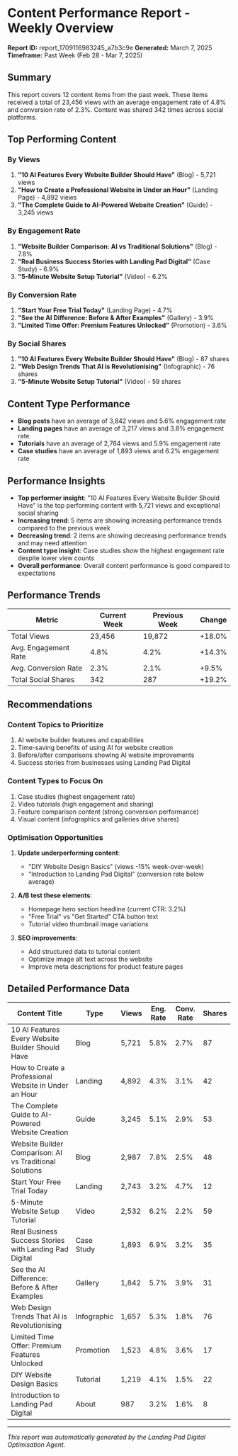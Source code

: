# Content Performance Report - Weekly Overview

**Report ID:** report_1709116983245_a7b3c9e
**Generated:** March 7, 2025
**Timeframe:** Past Week (Feb 28 - Mar 7, 2025)

## Summary

This report covers 12 content items from the past week. These items received a total of 23,456 views with an average engagement rate of 4.8% and conversion rate of 2.3%. Content was shared 342 times across social platforms.

## Top Performing Content

### By Views

1. **"10 AI Features Every Website Builder Should Have"** (Blog) - 5,721 views
2. **"How to Create a Professional Website in Under an Hour"** (Landing Page) - 4,892 views
3. **"The Complete Guide to AI-Powered Website Creation"** (Guide) - 3,245 views

### By Engagement Rate

1. **"Website Builder Comparison: AI vs Traditional Solutions"** (Blog) - 7.8%
2. **"Real Business Success Stories with Landing Pad Digital"** (Case Study) - 6.9%
3. **"5-Minute Website Setup Tutorial"** (Video) - 6.2%

### By Conversion Rate

1. **"Start Your Free Trial Today"** (Landing Page) - 4.7%
2. **"See the AI Difference: Before & After Examples"** (Gallery) - 3.9%
3. **"Limited Time Offer: Premium Features Unlocked"** (Promotion) - 3.6%

### By Social Shares

1. **"10 AI Features Every Website Builder Should Have"** (Blog) - 87 shares
2. **"Web Design Trends That AI is Revolutionising"** (Infographic) - 76 shares
3. **"5-Minute Website Setup Tutorial"** (Video) - 59 shares

## Content Type Performance

- **Blog posts** have an average of 3,842 views and 5.6% engagement rate
- **Landing pages** have an average of 3,217 views and 3.8% engagement rate
- **Tutorials** have an average of 2,764 views and 5.9% engagement rate
- **Case studies** have an average of 1,893 views and 6.2% engagement rate

## Performance Insights

- **Top performer insight**: "10 AI Features Every Website Builder Should Have" is the top performing content with 5,721 views and exceptional social sharing
- **Increasing trend**: 5 items are showing increasing performance trends compared to the previous week
- **Decreasing trend**: 2 items are showing decreasing performance trends and may need attention
- **Content type insight**: Case studies show the highest engagement rate despite lower view counts
- **Overall performance**: Overall content performance is good compared to expectations

## Performance Trends

| Metric | Current Week | Previous Week | Change | 
|--------|--------------|--------------|--------|
| Total Views | 23,456 | 19,872 | +18.0% |
| Avg. Engagement Rate | 4.8% | 4.2% | +14.3% |
| Avg. Conversion Rate | 2.3% | 2.1% | +9.5% |
| Total Social Shares | 342 | 287 | +19.2% |

## Recommendations

### Content Topics to Prioritize

1. AI website builder features and capabilities
2. Time-saving benefits of using AI for website creation
3. Before/after comparisons showing AI website improvements
4. Success stories from businesses using Landing Pad Digital

### Content Types to Focus On

1. Case studies (highest engagement rate)
2. Video tutorials (high engagement and sharing)
3. Feature comparison content (strong conversion performance)
4. Visual content (infographics and galleries drive shares)

### Optimisation Opportunities

1. **Update underperforming content**:
   - "DIY Website Design Basics" (views -15% week-over-week)
   - "Introduction to Landing Pad Digital" (conversion rate below average)

2. **A/B test these elements**:
   - Homepage hero section headline (current CTR: 3.2%)
   - "Free Trial" vs "Get Started" CTA button text
   - Tutorial video thumbnail image variations

3. **SEO improvements**:
   - Add structured data to tutorial content
   - Optimize image alt text across the website
   - Improve meta descriptions for product feature pages

## Detailed Performance Data

| Content Title | Type | Views | Eng. Rate | Conv. Rate | Shares |
|--------------|------|-------|-----------|------------|--------|
| 10 AI Features Every Website Builder Should Have | Blog | 5,721 | 5.8% | 2.7% | 87 |
| How to Create a Professional Website in Under an Hour | Landing | 4,892 | 4.3% | 3.1% | 42 |
| The Complete Guide to AI-Powered Website Creation | Guide | 3,245 | 5.1% | 2.9% | 53 |
| Website Builder Comparison: AI vs Traditional Solutions | Blog | 2,987 | 7.8% | 2.5% | 48 |
| Start Your Free Trial Today | Landing | 2,743 | 3.2% | 4.7% | 12 |
| 5-Minute Website Setup Tutorial | Video | 2,532 | 6.2% | 2.2% | 59 |
| Real Business Success Stories with Landing Pad Digital | Case Study | 1,893 | 6.9% | 3.2% | 35 |
| See the AI Difference: Before & After Examples | Gallery | 1,842 | 5.7% | 3.9% | 31 |
| Web Design Trends That AI is Revolutionising | Infographic | 1,657 | 5.3% | 1.8% | 76 |
| Limited Time Offer: Premium Features Unlocked | Promotion | 1,523 | 4.8% | 3.6% | 17 |
| DIY Website Design Basics | Tutorial | 1,219 | 4.1% | 1.5% | 22 |
| Introduction to Landing Pad Digital | About | 987 | 3.2% | 1.6% | 8 |

---

*This report was automatically generated by the Landing Pad Digital Optimisation Agent.*
